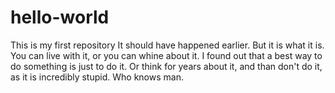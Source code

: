 # hello-world
This is my first repository
It should have happened earlier. But it is what it is. You can live with it, or you can whine about it.
I found out that a best way to do something is just to do it. Or think for years about it, and than don't do it, as it is incredibly stupid. Who knows man.
